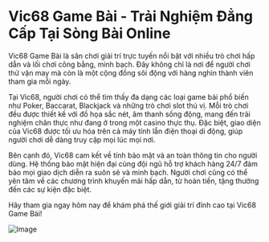 # Vic68 Game Bài - Trải Nghiệm Đẳng Cấp Tại Sòng Bài Online

Vic68 Game Bài là sân chơi giải trí trực tuyến nổi bật với nhiều trò chơi hấp dẫn và lối chơi công bằng, minh bạch. Đây không chỉ là nơi để người chơi thử vận may mà còn là một cộng đồng sôi động với hàng nghìn thành viên tham gia mỗi ngày.

Tại Vic68, người chơi có thể tìm thấy đa dạng các loại game bài phổ biến như Poker, Baccarat, Blackjack và những trò chơi slot thú vị. Mỗi trò chơi đều được thiết kế với đồ họa sắc nét, âm thanh sống động, mang đến trải nghiệm chân thực như đang ở trong một casino thực thụ. Đặc biệt, giao diện của Vic68 được tối ưu hóa trên cả máy tính lẫn điện thoại di động, giúp người chơi dễ dàng truy cập mọi lúc mọi nơi.

Bên cạnh đó, Vic68 cam kết về tính bảo mật và an toàn thông tin cho người dùng. Hệ thống bảo mật hiện đại cùng đội ngũ hỗ trợ khách hàng 24/7 đảm bảo mọi giao dịch diễn ra suôn sẻ và minh bạch. Người chơi cũng có thể yên tâm về các chương trình khuyến mãi hấp dẫn, từ hoàn tiền, tặng thưởng đến các sự kiện đặc biệt.

Hãy tham gia ngay hôm nay để khám phá thế giới giải trí đỉnh cao tại Vic68 Game Bài!  

![Image](https://github.com/user-attachments/assets/bd51ea9f-0666-407b-a7a7-98ead6de688c)